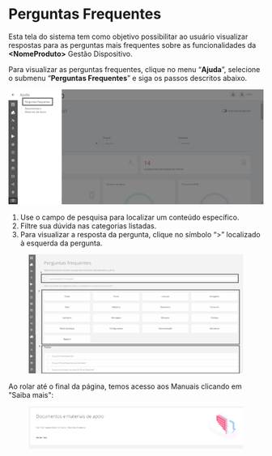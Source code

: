 # Perguntas Frequentes

Esta tela do sistema tem como objetivo possibilitar ao usuário visualizar respostas para as perguntas mais frequentes sobre as funcionalidades da **\<NomeProduto>** Gestão Dispositivo.

Para visualizar as perguntas frequentes, clique no menu “**Ajuda**”, selecione o submenu “**Perguntas Frequentes**” e siga os passos descritos abaixo.

![](<../../.gitbook/assets/0 (7).png>)

1. Use o campo de pesquisa para localizar um conteúdo específico.
2. Filtre sua dúvida nas categorias listadas.
3. Para visualizar a resposta da pergunta, clique no símbolo “>” localizado à esquerda da pergunta.

<figure><img src="../../.gitbook/assets/image (36).png" alt=""><figcaption></figcaption></figure>

Ao rolar até o final da página, temos acesso aos Manuais clicando em "Saiba mais":

<figure><img src="../../.gitbook/assets/image (7) (1) (1).png" alt=""><figcaption></figcaption></figure>
